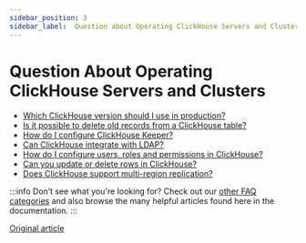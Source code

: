 ```yaml
---
sidebar_position: 3
sidebar_label:  Question about Operating ClickHouse Servers and Clusters
---
```


# Question About Operating ClickHouse Servers and Clusters 

-   [Which ClickHouse version should I use in production?](../../faq/operations/production.md)
-   [Is it possible to delete old records from a ClickHouse table?](../../faq/operations/delete-old-data.md)
-   [How do I configure ClickHouse Keeper?](../../guides/sre/clickhouse-keeper.md)
-   [Can ClickHouse integrate with LDAP?](../../guides/sre/configuring-ldap.md)
-   [How do I configure users, roles and permissions in ClickHouse?](../../guides/sre/users-and-roles.md)
-   [Can you update or delete rows in ClickHouse?](../../guides/developer/mutations.md)
-   [Does ClickHouse support multi-region replication?](../../faq/operations/multi-region-replication.md)

:::info Don’t see what you're looking for?
Check out our [other FAQ categories](../../faq/index.md) and also browse the many helpful articles found here in the documentation.
:::

[Original article](https://clickhouse.com/docs/faq/production/)
